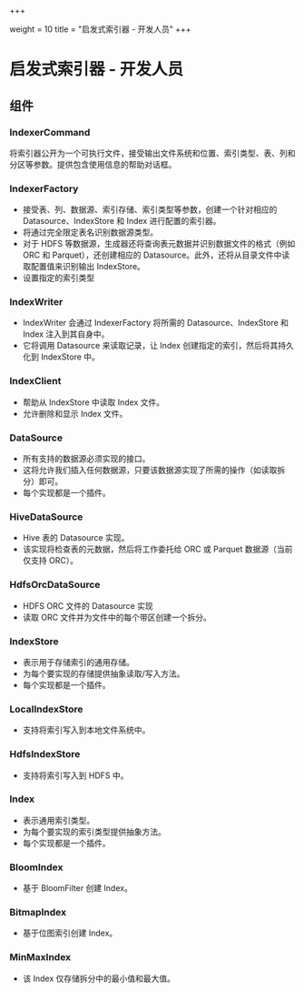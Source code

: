 +++

weight = 10
title = "启发式索引器 - 开发人员"
+++


# 启发式索引器 - 开发人员

## 组件

### IndexerCommand

将索引器公开为一个可执行文件，接受输出文件系统和位置、索引类型、表、列和分区等参数。提供包含使用信息的帮助对话框。

### IndexerFactory

- 接受表、列、数据源、索引存储、索引类型等参数，创建一个针对相应的 Datasource、IndexStore 和 Index 进行配置的索引器。
- 将通过完全限定表名识别数据源类型。
- 对于 HDFS 等数据源，生成器还将查询表元数据并识别数据文件的格式（例如 ORC 和 Parquet），还创建相应的 Datasource。此外，还将从目录文件中读取配置值来识别输出 IndexStore。
- 设置指定的索引类型

### IndexWriter

- IndexWriter 会通过 IndexerFactory 将所需的 Datasource、IndexStore 和 Index 注入到其自身中。
- 它将调用 Datasource 来读取记录，让 Index 创建指定的索引，然后将其持久化到 IndexStore 中。

### IndexClient

- 帮助从 IndexStore 中读取 Index 文件。
- 允许删除和显示 Index 文件。

### DataSource

- 所有支持的数据源必须实现的接口。
- 这将允许我们插入任何数据源，只要该数据源实现了所需的操作（如读取拆分）即可。
- 每个实现都是一个插件。

### HiveDataSource

- Hive 表的 Datasource 实现。
- 该实现将检查表的元数据，然后将工作委托给 ORC 或 Parquet 数据源（当前仅支持 ORC）。

### HdfsOrcDataSource

- HDFS ORC 文件的 Datasource 实现
- 读取 ORC 文件并为文件中的每个带区创建一个拆分。

### IndexStore

- 表示用于存储索引的通用存储。
- 为每个要实现的存储提供抽象读取/写入方法。
- 每个实现都是一个插件。

### LocalIndexStore

- 支持将索引写入到本地文件系统中。

### HdfsIndexStore

- 支持将索引写入到 HDFS 中。

### Index

- 表示通用索引类型。
- 为每个要实现的索引类型提供抽象方法。
- 每个实现都是一个插件。

### BloomIndex

- 基于 BloomFilter 创建 Index。

### BitmapIndex

- 基于位图索引创建 Index。

### MinMaxIndex

- 该 Index 仅存储拆分中的最小值和最大值。